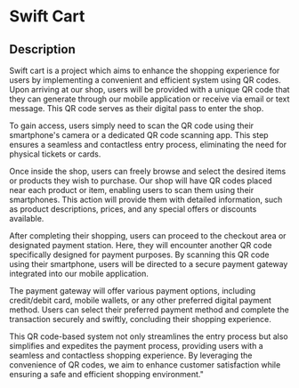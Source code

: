 # Swift Cart

## Description

Swift cart is a project which aims to enhance the shopping experience for users by implementing a convenient and efficient system using QR codes. Upon arriving at our shop, users will be provided with a unique QR code that they can generate through our mobile application or receive via email or text message. This QR code serves as their digital pass to enter the shop.

To gain access, users simply need to scan the QR code using their smartphone's camera or a dedicated QR code scanning app. This step ensures a seamless and contactless entry process, eliminating the need for physical tickets or cards.

Once inside the shop, users can freely browse and select the desired items or products they wish to purchase. Our shop will have QR codes placed near each product or item, enabling users to scan them using their smartphones. This action will provide them with detailed information, such as product descriptions, prices, and any special offers or discounts available.

After completing their shopping, users can proceed to the checkout area or designated payment station. Here, they will encounter another QR code specifically designed for payment purposes. By scanning this QR code using their smartphone, users will be directed to a secure payment gateway integrated into our mobile application.

The payment gateway will offer various payment options, including credit/debit card, mobile wallets, or any other preferred digital payment method. Users can select their preferred payment method and complete the transaction securely and swiftly, concluding their shopping experience.

This QR code-based system not only streamlines the entry process but also simplifies and expedites the payment process, providing users with a seamless and contactless shopping experience. By leveraging the convenience of QR codes, we aim to enhance customer satisfaction while ensuring a safe and efficient shopping environment."